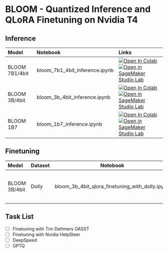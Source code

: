 # BLOOM - Quantized Inference and QLoRA Finetuning on Nvidia T4

## Inference

| Model          | Notebook                       | Links |
|:---------------|:-------------------------------|:------|
| BLOOM 7B1/4bit | bloom_7b1_4bit_inference.ipynb | [![Open In Colab](https://colab.research.google.com/assets/colab-badge.svg)](https://colab.research.google.com/github/lwieske/bloom-and-qlora/blob/main/bloom_7b1_4bit_inference.ipynb)   [![Open in SageMaker Studio Lab](https://studiolab.sagemaker.aws/studiolab.svg)](https://studiolab.sagemaker.aws/import/github/lwieske/bloom-and-qlora/blob/main/bloom_7b1_4bit_inference.ipynb) |
| BLOOM 3B/4bit  | bloom_3b_4bit_inference.ipynb  | [![Open In Colab](https://colab.research.google.com/assets/colab-badge.svg)](https://colab.research.google.com/github/lwieske/bloom-and-qlora/blob/main/bloom_3b_4bit_inference.ipynb)   [![Open in SageMaker Studio Lab](https://studiolab.sagemaker.aws/studiolab.svg)](https://studiolab.sagemaker.aws/import/github/lwieske/bloom-and-qlora/blob/main/bloom_3b_4bit_inference.ipynb) |
| BLOOM 1B7      | bloom_1b7_inference.ipynb      | [![Open In Colab](https://colab.research.google.com/assets/colab-badge.svg)](https://colab.research.google.com/github/lwieske/bloom-and-qlora/blob/main/bloom_1b7_inference.ipynb)   [![Open in SageMaker Studio Lab](https://studiolab.sagemaker.aws/studiolab.svg)](https://studiolab.sagemaker.aws/import/github/lwieske/bloom-and-qlora/blob/main/bloom_1b7_inference.ipynb) |

## Finetuning

| Model          | Dataset | Notebook                                         | Links |
|:---------------|:--------|--------------------------------------------------|:------|
| BLOOM 3B/4bit  | Dolly   | bloom_3b_4bit_qlora_finetuning_with_dolly.ipynb | [![Open In Colab](https://colab.research.google.com/assets/colab-badge.svg)](https://colab.research.google.com/github/lwieske/bloom-and-qlora/blob/main/bloom_3b_4bit_qlora_finetuning_with_dolly.ipynb)   [![Open in SageMaker Studio Lab](https://studiolab.sagemaker.aws/studiolab.svg)](https://studiolab.sagemaker.aws/import/github/lwieske/bloom-and-qlora/blob/main/bloom_3b_4bit_qlora_finetuning_with_dolly.ipynb) |

## Task List

- [ ] Finetuning with Tim Dettmers OASST
- [ ] Finetuning with Nvidia HelpSteer
- [ ] DeepSpeed
- [ ] GPTQ
